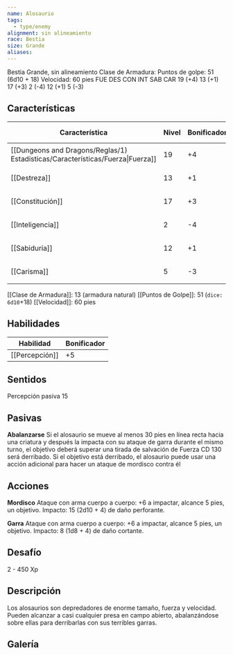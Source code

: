 ```yaml
---
name: Alosaurio
tags:
  - type/enemy
alignment: sin alineamiento
race: Bestia
size: Grande
aliases:
---
```

Bestia Grande, sin alineamiento
Clase de Armadura: 
Puntos de golpe: 51 (6d10 + 18)
Velocidad: 60 pies
FUE DES CON INT SAB CAR
19 (+4) 13 (+1) 17 (+3) 2 (-4) 12 (+1) 5 (-3)
## Características

| Característica                                                                 | Nivel | Bonificador | Lanzar dado      |
| ------------------------------------------------------------------------------ | ----- | ----------- | ---------------- |
| [[Dungeons and Dragons/Reglas/1) Estadisticas/Características/Fuerza\|Fuerza]] | 19    | +4          | `dice: 1d20 + 0` |
| [[Destreza]]                                                                   | 13    | +1          | `dice: 1d20 + 0` |
| [[Constitución]]                                                               | 17    | +3          | `dice: 1d20 + 0` |
| [[Inteligencia]]                                                               | 2     | -4          | `dice: 1d20 + 0` |
| [[Sabiduría]]                                                                  | 12    | +1          | `dice: 1d20 + 0` |
| [[Carisma]]                                                                    | 5     | -3          | `dice: 1d20 + 0` |

[[Clase de Armadura]]: 13 (armadura natural)
[[Puntos de Golpe]]: 51 (`dice: 6d10`+18)
[[Velocidad]]: 60 pies

## Habilidades

| Habilidad      | Bonificador |
| -------------- | ----------- |
| [[Percepción]] | +5          |

## Sentidos

Percepción pasiva 15

## Pasivas

**Abalanzarse**
Si el alosaurio se mueve al menos 30 pies en línea recta hacia una criatura y después la impacta con su ataque de garra durante el mismo turno, el objetivo deberá superar una tirada de salvación de Fuerza CD 130 será derribado. Si el objetivo está derribado, el alosaurio puede usar una acción adicional para hacer un ataque de mordisco contra él

## Acciones

**Mordisco**
Ataque con arma cuerpo a cuerpo: +6 a impactar, alcance 5 pies, un objetivo. 
Impacto: 15 (2d10 + 4) de daño perforante.

**Garra**
Ataque con arma cuerpo a cuerpo: +6 a impactar, alcance 5 pies, un objetivo. 
Impacto: 8 (1d8 + 4) de daño cortante.

## Desafío

2 - 450 Xp

## Descripción

Los alosaurios son depredadores de enorme tamaño, fuerza y velocidad. Pueden alcanzar a casi cualquier presa en campo abierto, abalanzándose sobre ellas para derribarlas con sus
terribles garras.

## Galería


